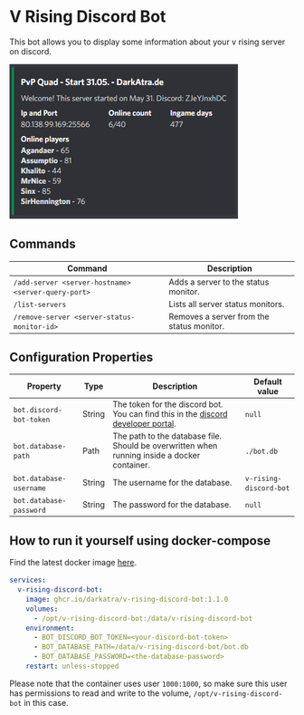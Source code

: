 # V Rising Discord Bot

This bot allows you to display some information about your v rising server on discord.

![Preview](./docs/preview.png)

## Commands

| Command                                             | Description                               |
|-----------------------------------------------------|-------------------------------------------|
| `/add-server <server-hostname> <server-query-port>` | Adds a server to the status monitor.      |
| `/list-servers`                                     | Lists all server status monitors.         |
| `/remove-server <server-status-monitor-id>`         | Removes a server from the status monitor. |

## Configuration Properties

| Property                | Type   | Description                                                                                                                      | Default value          |
|-------------------------|--------|----------------------------------------------------------------------------------------------------------------------------------|------------------------|
| `bot.discord-bot-token` | String | The token for the discord bot. You can find this in the [discord developer portal](https://discord.com/developers/applications). | `null`                 |
| `bot.database-path`     | Path   | The path to the database file. Should be overwritten when running inside a docker container.                                     | `./bot.db`             |
| `bot.database-username` | String | The username for the database.                                                                                                   | `v-rising-discord-bot` |
| `bot.database-password` | String | The password for the database.                                                                                                   | `null`                 |

## How to run it yourself using docker-compose

Find the latest docker image [here](https://github.com/DarkAtra/v-rising-discord-bot/pkgs/container/v-rising-discord-bot).

```yaml
services:
  v-rising-discord-bot:
    image: ghcr.io/darkatra/v-rising-discord-bot:1.1.0
    volumes:
      - /opt/v-rising-discord-bot:/data/v-rising-discord-bot
    environment:
      - BOT_DISCORD_BOT_TOKEN=<your-discord-bot-token>
      - BOT_DATABASE_PATH=/data/v-rising-discord-bot/bot.db
      - BOT_DATABASE_PASSWORD=<the-database-password>
    restart: unless-stopped
```

Please note that the container uses user `1000:1000`, so make sure this user has permissions to read and write to the volume, `/opt/v-rising-discord-bot` in
this case.
